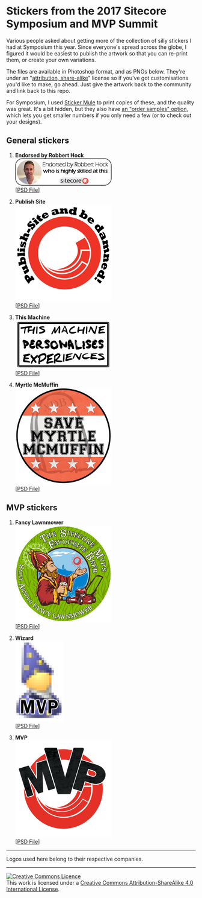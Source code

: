# Stickers from the 2017 Sitecore Symposium and MVP Summit

Various people asked about getting more of the collection of silly stickers I had at Symposium this year.
Since everyone's spread across the globe, I figured it would be easiest to publish the artwork so that you can re-print them, or create your own variations.

The files are available in Photoshop format, and as PNGs below.
They're under an "<a href="http://creativecommons.org/licenses/by-sa/4.0/">attribution, share-alike</a>" license so if you've got customisations you'd like to make, go ahead.
Just give the artwork back to the community and link back to this repo.

For Symposium, I used <a href="https://www.stickermule.com/uk/custom-stickers">Sticker Mule</a> to print copies of these, and the quality was great.
It's a bit hidden, but they also have <a href="https://www.stickermule.com/samples/stickers">an "order samples" option</a>, which lets you get smaller numbers if you only need a few (or to check out your designs).

## General stickers

1. **Endorsed by Robbert Hock**<br/>
    <img src="Hock.png" width="256" /><br/>
    [<a href="Hock.psd">PSD File</a>]

2. **Publish Site**<br/>
    <img src="PublishSite.png" width="256"/><br/>
    [<a href="PublishSite.psd">PSD File</a>]

3. **This Machine**<br/>
    <img src="Machine.png" width="256"/></br>
    [<a href="Machine.psd">PSD File</a>]

4. **Myrtle McMuffin**<br/>
    <img src="Myrtle.png" width="256"/></br>
    [<a href="Myrtle.psd">PSD File</a>] 

## MVP stickers

1. **Fancy Lawnmower**<br/>
    <img src="FancyLawnmower.png" width="256"/><br/>
    [<a href="FancyLawnmower.psd">PSD File</a>]

2. **Wizard**<br/>
    <img src="Wizard.png" width="128"/><br/>
    [<a href="Wizard.psd">PSD File</a>]

3. **MVP**<br/>
    <img src="MVP.png" width="256"/><br/>
    [<a href="MVP.psd">PSD File</a>]

----

Logos used here belong to their respective companies.

----

<a rel="license" href="http://creativecommons.org/licenses/by-sa/4.0/"><img alt="Creative Commons Licence" style="border-width:0" src="https://i.creativecommons.org/l/by-sa/4.0/88x31.png" /></a><br />This work is licensed under a <a rel="license" href="http://creativecommons.org/licenses/by-sa/4.0/">Creative Commons Attribution-ShareAlike 4.0 International License</a>.